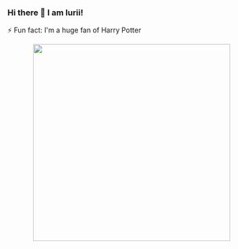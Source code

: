 ### Hi there 👋 I am Iurii! 

⚡️ Fun fact: I'm a huge fan of Harry Potter

<p align="center">
  <img src="https://github-readme-stats.vercel.app/api?username=marininiurii&show_icons=true&theme=bear" width="400"> 
</p>
